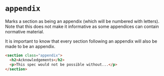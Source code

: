 # `appendix`

Marks a section as being an appendix (which will be numbered with letters). Note that this does not make it informative as some appendices can contain normative material.

It is important to know that every section following an appendix will also be made to be an appendix.

```html "example": "Mark a section as being an appendix."
<section class="appendix">
  <h2>Acknowledgements</h2>
  <p>This spec would not be possible without...</p>
</section>
```

